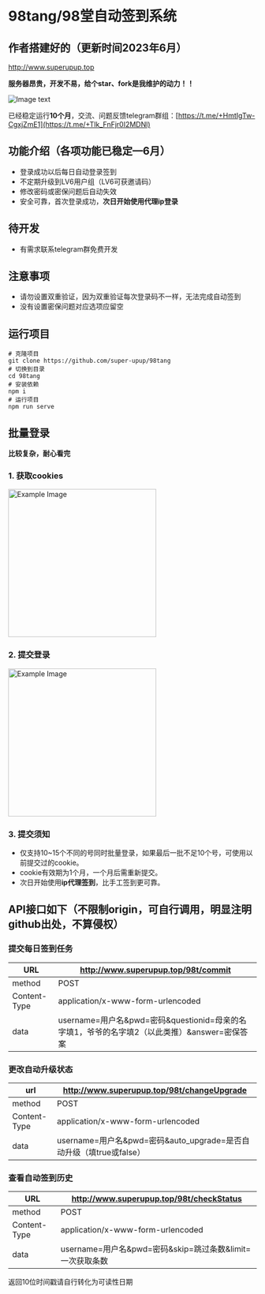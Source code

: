 # 98tang/98堂自动签到系统

## 作者搭建好的（更新时间2023年6月）
http://www.superupup.top

**服务器昂贵，开发不易，给个star、fork是我维护的动力！！**

![Image text](https://raw.githubusercontent.com/super-upup/98tang/master/readme/login-history.png)

已经稳定运行**10个月**，交流、问题反馈telegram群组：[https://t.me/+HmtIgTw-CgxjZmE1](https://t.me/+Tlk_FnFjr0I2MDNl)

## 功能介绍（各项功能已稳定—6月）

- 登录成功以后每日自动登录签到
- 不定期升级到LV6用户组（LV6可获邀请码）
- 修改密码或密保问题后自动失效
- 安全可靠，首次登录成功，**次日开始使用代理ip登录**

## 待开发
- 有需求联系telegram群免费开发

## 注意事项

- 请勿设置双重验证，因为双重验证每次登录码不一样，无法完成自动签到
- 没有设置密保问题对应选项应留空

## 运行项目
```shell
# 克隆项目
git clone https://github.com/super-upup/98tang
# 切换到目录
cd 98tang
# 安装依赖
npm i
# 运行项目
npm run serve
```

## 批量登录
**比较复杂，耐心看完**
### 1. 获取cookies
<img src="https://github.com/super-upup/98tang/blob/master/readme/cookie_login_step1.png" alt="Example Image" height="300px">

### 2. 提交登录
<img src="https://github.com/super-upup/98tang/blob/master/readme/cookie_login_step2.png" alt="Example Image" height="300px">

### 3. 提交须知
- 仅支持10~15个不同的号同时批量登录，如果最后一批不足10个号，可使用以前提交过的cookie。
- cookie有效期为1个月，一个月后需重新提交。
- 次日开始使用**ip代理签到**，比手工签到更可靠。


## API接口如下（不限制origin，可自行调用，明显注明github出处，不算侵权）

### 提交每日签到任务

| URL          | http://www.superupup.top/98t/commit                                |
| ------------ | ------------------------------------------------------------ |
| method       | POST                                                         |
| Content-Type | application/x-www-form-urlencoded                            |
| data         | username=用户名&pwd=密码&questionid=母亲的名字填1，爷爷的名字填2（以此类推）&answer=密保答案 |

### 更改自动升级状态

| url          | http://www.superupup.top/98t/changeUpgrade                   |
| ------------ | ------------------------------------------------------------ |
| method       | POST                                                         |
| Content-Type | application/x-www-form-urlencoded                            |
| data         | username=用户名&pwd=密码&auto_upgrade=是否自动升级（填true或false） |

### 查看自动签到历史

| URL          | http://www.superupup.top/98t/checkStatus                          |
| ------------ | ----------------------------------------------------------- |
| method       | POST                                                        |
| Content-Type | application/x-www-form-urlencoded                           |
| data         | username=用户名&pwd=密码&skip=跳过条数&limit=一次获取条数 |

返回10位时间戳请自行转化为可读性日期

